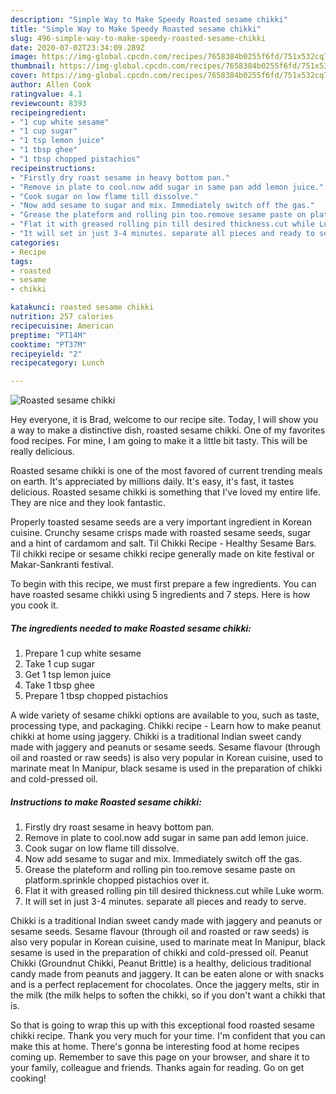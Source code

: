 ```yaml
---
description: "Simple Way to Make Speedy Roasted sesame chikki"
title: "Simple Way to Make Speedy Roasted sesame chikki"
slug: 496-simple-way-to-make-speedy-roasted-sesame-chikki
date: 2020-07-02T23:34:09.289Z
image: https://img-global.cpcdn.com/recipes/7658384b0255f6fd/751x532cq70/roasted-sesame-chikki-recipe-main-photo.jpg
thumbnail: https://img-global.cpcdn.com/recipes/7658384b0255f6fd/751x532cq70/roasted-sesame-chikki-recipe-main-photo.jpg
cover: https://img-global.cpcdn.com/recipes/7658384b0255f6fd/751x532cq70/roasted-sesame-chikki-recipe-main-photo.jpg
author: Allen Cook
ratingvalue: 4.1
reviewcount: 8393
recipeingredient:
- "1 cup white sesame"
- "1 cup sugar"
- "1 tsp lemon juice"
- "1 tbsp ghee"
- "1 tbsp chopped pistachios"
recipeinstructions:
- "Firstly dry roast sesame in heavy bottom pan."
- "Remove in plate to cool.now add sugar in same pan add lemon juice."
- "Cook sugar on low flame till dissolve."
- "Now add sesame to sugar and mix. Immediately switch off the gas."
- "Grease the plateform and rolling pin too.remove sesame paste on platform.sprinkle chopped pistachios over it."
- "Flat it with greased rolling pin till desired thickness.cut while Luke worm."
- "It will set in just 3-4 minutes. separate all pieces and ready to serve."
categories:
- Recipe
tags:
- roasted
- sesame
- chikki

katakunci: roasted sesame chikki 
nutrition: 257 calories
recipecuisine: American
preptime: "PT14M"
cooktime: "PT37M"
recipeyield: "2"
recipecategory: Lunch

---
```



![Roasted sesame chikki](https://img-global.cpcdn.com/recipes/7658384b0255f6fd/751x532cq70/roasted-sesame-chikki-recipe-main-photo.jpg)

Hey everyone, it is Brad, welcome to our recipe site. Today, I will show you a way to make a distinctive dish, roasted sesame chikki. One of my favorites food recipes. For mine, I am going to make it a little bit tasty. This will be really delicious.

Roasted sesame chikki is one of the most favored of current trending meals on earth. It's appreciated by millions daily. It's easy, it's fast, it tastes delicious. Roasted sesame chikki is something that I've loved my entire life. They are nice and they look fantastic.

Properly toasted sesame seeds are a very important ingredient in Korean cuisine. Crunchy sesame crisps made with roasted sesame seeds, sugar and a hint of cardamom and salt. Til Chikki Recipe - Healthy Sesame Bars. Til chikki recipe or sesame chikki recipe generally made on kite festival or Makar-Sankranti festival.


To begin with this recipe, we must first prepare a few ingredients. You can have roasted sesame chikki using 5 ingredients and 7 steps. Here is how you cook it.

<!--inarticleads1-->

##### The ingredients needed to make Roasted sesame chikki:

1. Prepare 1 cup white sesame
1. Take 1 cup sugar
1. Get 1 tsp lemon juice
1. Take 1 tbsp ghee
1. Prepare 1 tbsp chopped pistachios


A wide variety of sesame chikki options are available to you, such as taste, processing type, and packaging. Chikki recipe - Learn how to make peanut chikki at home using jaggery. Chikki is a traditional Indian sweet candy made with jaggery and peanuts or sesame seeds. Sesame flavour (through oil and roasted or raw seeds) is also very popular in Korean cuisine, used to marinate meat In Manipur, black sesame is used in the preparation of chikki and cold-pressed oil. 

<!--inarticleads2-->

##### Instructions to make Roasted sesame chikki:

1. Firstly dry roast sesame in heavy bottom pan.
1. Remove in plate to cool.now add sugar in same pan add lemon juice.
1. Cook sugar on low flame till dissolve.
1. Now add sesame to sugar and mix. Immediately switch off the gas.
1. Grease the plateform and rolling pin too.remove sesame paste on platform.sprinkle chopped pistachios over it.
1. Flat it with greased rolling pin till desired thickness.cut while Luke worm.
1. It will set in just 3-4 minutes. separate all pieces and ready to serve.


Chikki is a traditional Indian sweet candy made with jaggery and peanuts or sesame seeds. Sesame flavour (through oil and roasted or raw seeds) is also very popular in Korean cuisine, used to marinate meat In Manipur, black sesame is used in the preparation of chikki and cold-pressed oil. Peanut Chikki (Groundnut Chikki, Peanut Brittle) is a healthy, delicious traditional candy made from peanuts and jaggery. It can be eaten alone or with snacks and is a perfect replacement for chocolates. Once the jaggery melts, stir in the milk (the milk helps to soften the chikki, so if you don&#39;t want a chikki that is. 

So that is going to wrap this up with this exceptional food roasted sesame chikki recipe. Thank you very much for your time. I'm confident that you can make this at home. There's gonna be interesting food at home recipes coming up. Remember to save this page on your browser, and share it to your family, colleague and friends. Thanks again for reading. Go on get cooking!
